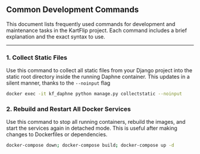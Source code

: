 ## Common Development Commands

This document lists frequently used commands for development and maintenance tasks in the KartFlip project. Each command includes a brief explanation and the exact syntax to use.

---

### 1. Collect Static Files

Use this command to collect all static files from your Django project into the static root directory inside the running Daphne container. This updates in a silent manner, thanks to the `--noinput` flag

```sh
docker exec -it kf_daphne python manage.py collectstatic --noinput
```

### 2. Rebuild and Restart All Docker Services

Use this command to stop all running containers, rebuild the images, and start the services again in detached mode. This is useful after making changes to Dockerfiles or dependencies.

```sh
docker-compose down; docker-compose build; docker-compose up -d
```
